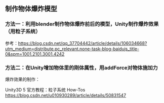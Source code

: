 制作物体爆炸模型
--------------------------------------------------
### 方法一：利用blender制作物体爆炸前后的模型，Unity制作爆炸效果（用粒子系统）

参考：https://blog.csdn.net/qq_37704442/article/details/106034668?utm_medium=distribute.pc_relevant.none-task-blog-baidujs_title-0&spm=1001.2101.3001.4242

### 方法二：在Unity增加物体里的刚体属性，用addForce对物体施加力

爆炸效果的制作：

Unity3D 5 官方教程：粒子系统 How-Tos
https://blog.csdn.net/u010930289/article/details/50831547
